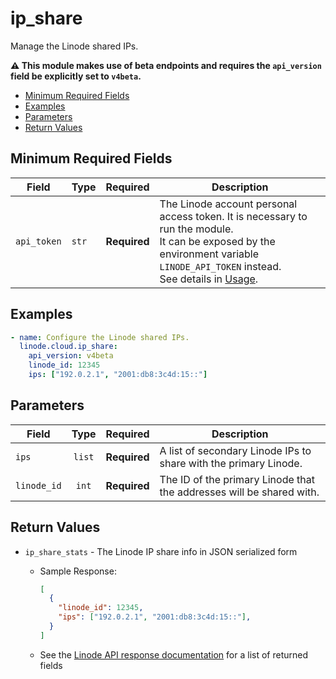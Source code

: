 # ip_share

Manage the Linode shared IPs.

**:warning: This module makes use of beta endpoints and requires the `api_version` field be explicitly set to `v4beta`.**

- [Minimum Required Fields](#minimum-required-fields)
- [Examples](#examples)
- [Parameters](#parameters)
- [Return Values](#return-values)

## Minimum Required Fields
| Field       | Type  | Required     | Description                                                                                                                                                                                                              |
|-------------|-------|--------------|--------------------------------------------------------------------------------------------------------------------------------------------------------------------------------------------------------------------------|
| `api_token` | `str` | **Required** | The Linode account personal access token. It is necessary to run the module. <br/>It can be exposed by the environment variable `LINODE_API_TOKEN` instead. <br/>See details in [Usage](https://github.com/linode/ansible_linode?tab=readme-ov-file#usage). |

## Examples

```yaml
- name: Configure the Linode shared IPs.
  linode.cloud.ip_share:
    api_version: v4beta
    linode_id: 12345
    ips: ["192.0.2.1", "2001:db8:3c4d:15::"]
```


## Parameters

| Field     | Type | Required | Description                                                                  |
|-----------|------|----------|------------------------------------------------------------------------------|
| `ips` | <center>`list`</center> | <center>**Required**</center> | A list of secondary Linode IPs to share with the primary Linode.   |
| `linode_id` | <center>`int`</center> | <center>**Required**</center> | The ID of the primary Linode that the addresses will be shared with.   |

## Return Values

- `ip_share_stats` - The Linode IP share info in JSON serialized form

    - Sample Response:
        ```json
        [
          {
            "linode_id": 12345,
            "ips": ["192.0.2.1", "2001:db8:3c4d:15::"],
          }
        ]
        ```
    - See the [Linode API response documentation](https://www.linode.com/docs/api/networking/#ip-addresses-share__response-samples) for a list of returned fields



